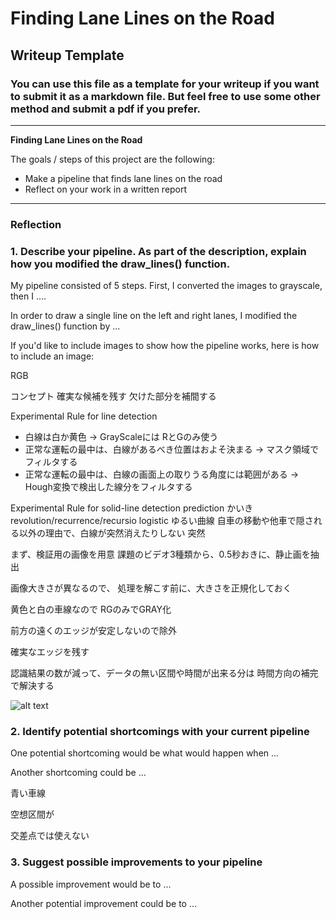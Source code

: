 # **Finding Lane Lines on the Road** 

## Writeup Template

### You can use this file as a template for your writeup if you want to submit it as a markdown file. But feel free to use some other method and submit a pdf if you prefer.

---

**Finding Lane Lines on the Road**

The goals / steps of this project are the following:
* Make a pipeline that finds lane lines on the road
* Reflect on your work in a written report


[//]: # (Image References)

[image1]: ./examples/grayscale.jpg "Grayscale"

---

### Reflection

### 1. Describe your pipeline. As part of the description, explain how you modified the draw_lines() function.

My pipeline consisted of 5 steps. 
First, I converted the images to grayscale, then I .... 

In order to draw a single line on the left and right lanes,
 I modified the draw_lines() function by ...

If you'd like to include images to show how the pipeline works, 
here is how to include an image: 



RGB

コンセプト
確実な候補を残す
欠けた部分を補間する


Experimental Rule for line detection
- 白線は白か黄色 -> GrayScaleには RとGのみ使う
- 正常な運転の最中は、白線があるべき位置はおよそ決まる -> マスク領域でフィルタする
- 正常な運転の最中は、白線の画面上の取りうる角度には範囲がある -> Hough変換で検出した線分をフィルタする

Experimental Rule for solid-line detection
 prediction
かいき
revolution/recurrence/recursio
logistic
ゆるい曲線
自車の移動や他車で隠される以外の理由で、白線が突然消えたりしない
突然



まず、検証用の画像を用意
課題のビデオ3種類から、0.5秒おきに、静止画を抽出

画像大きさが異なるので、
処理を解こす前に、大きさを正規化しておく

黄色と白の車線なので
RGのみでGRAY化


前方の遠くのエッジが安定しないので除外



確実なエッジを残す

認識結果の数が減って、データの無い区間や時間が出来る分は
時間方向の補完で解決する




![alt text][image1]


### 2. Identify potential shortcomings with your current pipeline


One potential shortcoming would be what would happen when ... 

Another shortcoming could be ...

青い車線

空想区間が

交差点では使えない


### 3. Suggest possible improvements to your pipeline

A possible improvement would be to ...

Another potential improvement could be to ...

